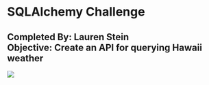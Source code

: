 # SQLAlchemy Challenge
**Completed By:** Lauren Stein\
**Objective:** Create an API for querying Hawaii weather
---


<img src="images/surfs_up.png">
